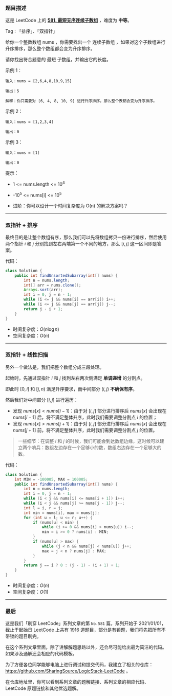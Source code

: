 ### 题目描述

这是 LeetCode 上的 **[581. 最短无序连续子数组](https://leetcode-cn.com/problems/shortest-unsorted-continuous-subarray/solution/gong-shui-san-xie-yi-ti-shuang-jie-shuan-e1le/)** ，难度为 **中等**。

Tag : 「排序」、「双指针」



给你一个整数数组 nums ，你需要找出一个 连续子数组 ，如果对这个子数组进行升序排序，那么整个数组都会变为升序排序。

请你找出符合题意的 最短 子数组，并输出它的长度。

示例 1：
```
输入：nums = [2,6,4,8,10,9,15]

输出：5

解释：你只需要对 [6, 4, 8, 10, 9] 进行升序排序，那么整个表都会变为升序排序。
```
示例 2：
```
输入：nums = [1,2,3,4]

输出：0 
```
示例 3：
```
输入：nums = [1]

输出：0
```

提示：
* 1 <= nums.length <= $10^4$
* -$10^5$ <= nums[i] <= $10^5$

* 进阶：你可以设计一个时间复杂度为 O(n) 的解决方案吗？

---

### 双指针 + 排序 

最终目的是让整个数组有序，那么我们可以先将数组拷贝一份进行排序，然后使用两个指针 $i$ 和 $j$ 分别找到左右两端第一个不同的地方，那么 $[i, j]$ 这一区间即是答案。

代码：
```Java
class Solution {
    public int findUnsortedSubarray(int[] nums) {
        int n = nums.length;
        int[] arr = nums.clone();
        Arrays.sort(arr);
        int i = 0, j = n - 1;
        while (i <= j && nums[i] == arr[i]) i++;
        while (i <= j && nums[j] == arr[j]) j--;
        return j - i + 1;
    }
}
```
* 时间复杂度：$O(n\log{n})$
* 空间复杂度：$O(n)$

---

### 双指针 + 线性扫描

另外一个做法是，我们把整个数组分成三段处理。

起始时，先通过双指针 $i$ 和 $j$ 找到左右两次侧满足 **单调递增** 的分割点。

即此时 $[0, i]$ 和 $[j, n)$ 满足升序要求，而中间部分 $(i, j)$ **不确保有序**。

然后我们对中间部分 $[i, j]$ 进行遍历：

* 发现 $nums[x] < nums[i - 1]$：由于对 $[i, j]$ 部分进行排序后 $nums[x]$ 会出现在 $nums[i - 1]$ 后，将不满足整体升序，此时我们需要调整分割点 $i$ 的位置；
* 发现 $nums[x] > nums[j + 1]$：由于对 $[i, j]$ 部分进行排序后 $nums[x]$ 会出现在 $nums[j + 1]$ 前，将不满足整体升序，此时我们需要调整分割点 $j$ 的位置。

> 一些细节：在调整 $i$ 和 $j$ 的时候，我们可能会到达数组边缘，这时候可以建立两个哨兵：数组左边存在一个足够小的数，数组右边存在一个足够大的数。

代码：
```Java
class Solution {
    int MIN = -100005, MAX = 100005;
    public int findUnsortedSubarray(int[] nums) {
        int n = nums.length;
        int i = 0, j = n - 1;
        while (i < j && nums[i] <= nums[i + 1]) i++;
        while (i < j && nums[j] >= nums[j - 1]) j--;
        int l = i, r = j;
        int min = nums[i], max = nums[j];
        for (int u = l; u <= r; u++) {
            if (nums[u] < min) {
                while (i >= 0 && nums[i] > nums[u]) i--;
                min = i >= 0 ? nums[i] : MIN;
            }
            if (nums[u] > max) {
                while (j < n && nums[j] < nums[u]) j++;
                max = j < n ? nums[j] : MAX;
            }
        }
        return j == i ? 0 : (j - 1) - (i + 1) + 1;
    }
}
```
* 时间复杂度：$O(n)$
* 空间复杂度：$O(1)$


---

### 最后

这是我们「刷穿 LeetCode」系列文章的第 `No.581` 篇，系列开始于 2021/01/01，截止于起始日 LeetCode 上共有 1916 道题目，部分是有锁题，我们将先把所有不带锁的题目刷完。

在这个系列文章里面，除了讲解解题思路以外，还会尽可能给出最为简洁的代码。如果涉及通解还会相应的代码模板。

为了方便各位同学能够电脑上进行调试和提交代码，我建立了相关的仓库：https://github.com/SharingSource/LogicStack-LeetCode 。

在仓库地址里，你可以看到系列文章的题解链接、系列文章的相应代码、LeetCode 原题链接和其他优选题解。

